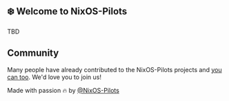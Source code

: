 ## ❄️ Welcome to NixOS-Pilots

TBD

## Community

Many people have already contributed to the NixOS-Pilots projects and [you can too](https://github.com/NixOS-Pilots/NixOS-Pilots/blob/main/CONTRIBUTING.md). We'd love you to join us!

Made with passion 🔥 by [@NixOS-Pilots](https://github.com/NixOS-Pilots)
